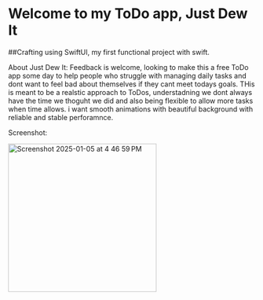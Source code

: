 # Welcome to my ToDo app, Just Dew It
##Crafting using SwiftUI, my first functional project with swift.

About Just Dew It:
Feedback is welcome, looking to make this a free ToDo app some day to help people who struggle with managing daily tasks and dont want to feel bad about themselves if they cant meet todays goals. 
THis is meant to be a realstic approach to ToDos, understadning we dont always have the time we thoguht we did and also being flexible to allow more tasks when time allows. 
i want smooth animations with beautiful background with reliable and stable perforamnce. 

Screenshot:

<img width="302" alt="Screenshot 2025-01-05 at 4 46 59 PM" src="https://github.com/user-attachments/assets/14cd02ff-61b5-476e-b81d-3aae1a5d3104" />
